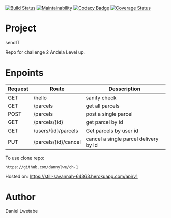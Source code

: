 [![Build Status](https://travis-ci.org/dannylwe/ch-1.svg?branch=rest_api_flask)](https://travis-ci.org/dannylwe/ch-1) [![Maintainability](https://api.codeclimate.com/v1/badges/50ce4c572919c06b9a0f/maintainability)](https://codeclimate.com/github/dannylwe/ch-1/maintainability) [![Codacy Badge](https://api.codacy.com/project/badge/Grade/aff60dffb1ac429e878793705496949e)](https://www.codacy.com/app/dannylwe/ch-1?utm_source=github.com&amp;utm_medium=referral&amp;utm_content=dannylwe/ch-1&amp;utm_campaign=Badge_Grade) [![Coverage Status](https://coveralls.io/repos/github/dannylwe/ch-1/badge.svg?branch=rest_api_flask)](https://coveralls.io/github/dannylwe/ch-1?branch=rest_api_flask) 

# Project

sendIT

Repo for challenge 2 Andela Level up. 

# Enpoints

|Request|Route|Desscription|
|-------|-----|------------|
|GET    |/hello|sanity check|
|GET    |/parcels|get all parcels|
|POST   |/parcels|post a single parcel|
|GET    |/parcels/{id}|get parcel by id|
|GET    |/users/{id}/parcels| Get parcels by user id|
|PUT    |/parcels/{id}/cancel| cancel a single parcel delivery by Id|

To use clone repo:
```
https://github.com/dannylwe/ch-1
```

Hosted on: https://still-savannah-64363.herokuapp.com/api/v1

# Author

Daniel Lwetabe

